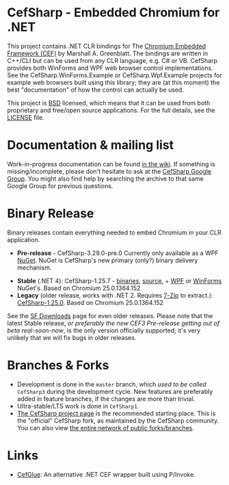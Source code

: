 # CefSharp - Embedded Chromium for .NET

This project contains .NET CLR bindings for The [Chromium Embedded Framework (CEF)](http://code.google.com/p/chromiumembedded/ "Google Code") by Marshall A. Greenblatt. The bindings are written in C++/CLI but can be used from any CLR language, e.g. C# or VB. CefSharp provides both WinForms and WPF web browser control implementations. See the CefSharp.WinForms.Example or CefSharp.Wpf.Example projects for example web browsers built using this library; they are (at this moment) the best "documentation" of how the control can actually be used.

This project is [BSD](http://www.opensource.org/licenses/bsd-license.php "BSD License") licensed, which means that it can be used from both proprietary and free/open source applications. For the full details, see the [LICENSE](LICENSE) file.

# Documentation & mailing list

Work-in-progress documentation can be found [in the wiki](https://github.com/cefsharp/CefSharp/wiki). If something is missing/incomplete, please don't hesitate to ask at the [CefSharp Google Group](https://groups.google.com/forum/#!forum/cefsharp). You might also find help by searching the archive to that same Google Group for previous questions.

# Binary Release

Binary releases contain everything needed to embed Chromium in your CLR application.

- **Pre-release** - CefSharp-3.29.0-pre.0 Currently only available as a WPF [NuGet](http://www.nuget.org/packages/CefSharp.Wpf/3.29.0-pre0). NuGet is CefSharp's new primary (only?) binary delivery mechanism. 
* **Stable** (.NET 4): CefSharp-1.25.7 - 
[binaries](https://github.com/cefsharp/CefSharp/releases/download/v1.25.7/CefSharp-v1.25.7-binaries.zip),
[source](https://github.com/cefsharp/CefSharp/archive/v1.25.7.zip), + [WPF](http://www.nuget.org/packages/CefSharp.Wpf/) or 
[WinForms](http://www.nuget.org/packages/CefSharp.WinForms/) NuGet's. Based on Chromium 25.0.1364.152
* **Legacy** (older release, works with .NET 2. Requires [7-Zip](http://www.7-zip.org/) to extract.): 
[CefSharp-1.25.0](http://sourceforge.net/projects/cefsharp/files/CefSharp-1.25.0.7z/download).
Based on Chromium 25.0.1364.152

See the [SF Downloads](https://sourceforge.net/projects/cefsharp/files/) page for even older releases. Please note that the latest Stable release, *or preferably the new CEF3 Pre-release getting out of beta real-soon-now*, is the only version officially supported; it's very unlikely that we will fix bugs in older releases.

# Branches & Forks

* Development is done in the `master` branch, which *used to be called* `CefSharp3` during the development cycle. New features are preferably added in feature branches, if the changes are more than trivial.
* Ultra-stable/LTS work is done in `CefSharp1`.
* [The CefSharp project page](https://github.com/cefsharp/CefSharp) is the recommended starting place. This is the "official" CefSharp fork, as maintained by the CefSharp community. You can also view [the entire network of public forks/branches](https://github.com/cefsharp/CefSharp/network).

# Links

- [CefGlue](https://bitbucket.org/fddima/cefglue/wiki/Home): An alternative .NET CEF wrapper built using P/Invoke.
